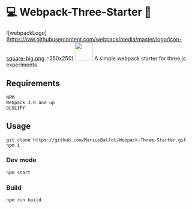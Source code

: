 # :computer: Webpack-Three-Starter :ocean:
![webpackLogo](https://raw.githubusercontent.com/webpack/media/master/logo/icon-square-big.png =250x250)
<img src="https://github.com/favicon.ico" width="48">
A simple webpack starter for three.js experiments

## Requirements
```
NPM
Webpack 3.0 and up
GLSLIFY
```

## Usage
```
git clone https://github.com/MariusBallot/Webpack-Three-Starter.git
npm i
```

### Dev mode
```
npm start
```

### Build
```
npm run build
```